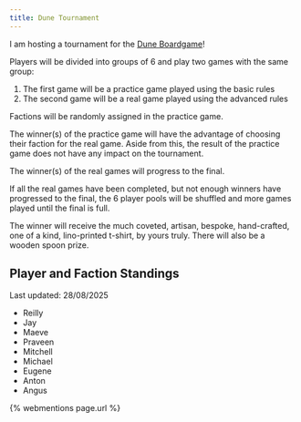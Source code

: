 ```yaml
---
title: Dune Tournament
---
```


I am hosting a tournament for the [Dune Boardgame](https://boardgamegeek.com/boardgame/283355/dune)!

Players will be divided into groups of 6 and play two games with the same group:

1. The first game will be a practice game played using the basic rules
2. The second game will be a real game played using the advanced rules

Factions will be randomly assigned in the practice game.

The winner(s) of the practice game will have the advantage of choosing their faction for the real game.
Aside from this, the result of the practice game does not have any impact on the tournament.

The winner(s) of the real games will progress to the final.

If all the real games have been completed, but not enough winners have progressed to the final, the 6 player pools will be shuffled and more games played until the final is full.

The winner will receive the much coveted, artisan, bespoke, hand-crafted, one of a kind, lino-printed t-shirt, by yours truly.
There will also be a wooden spoon prize.

## Player and Faction Standings
Last updated: 28/08/2025

- Reilly
- Jay
- Maeve
- Praveen
- Mitchell
- Michael
- Eugene
- Anton
- Angus

{% webmentions page.url %}
